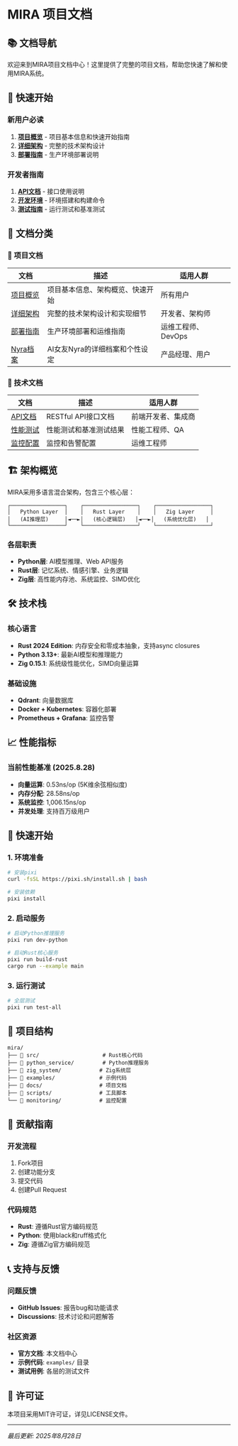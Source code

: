 # MIRA 项目文档

## 📚 文档导航

欢迎来到MIRA项目文档中心！这里提供了完整的项目文档，帮助您快速了解和使用MIRA系统。

## 🚀 快速开始

### 新用户必读
1. **[项目概览](PROJECT_OVERVIEW.md)** - 项目基本信息和快速开始指南
2. **[详细架构](PROJECT_ARCHITECTURE.md)** - 完整的技术架构设计
3. **[部署指南](DEPLOYMENT.md)** - 生产环境部署说明

### 开发者指南
1. **[API文档](API.md)** - 接口使用说明
2. **[开发环境](PROJECT_OVERVIEW.md#开发环境)** - 环境搭建和构建命令
3. **[测试指南](PROJECT_OVERVIEW.md#测试)** - 运行测试和基准测试

## 📖 文档分类

### 🎯 项目文档
| 文档 | 描述 | 适用人群 |
|------|------|----------|
| [项目概览](PROJECT_OVERVIEW.md) | 项目基本信息、架构概览、快速开始 | 所有用户 |
| [详细架构](PROJECT_ARCHITECTURE.md) | 完整的技术架构设计和实现细节 | 开发者、架构师 |
| [部署指南](DEPLOYMENT.md) | 生产环境部署和运维指南 | 运维工程师、DevOps |
| [Nyra档案](NYRA_PROFILE.md) | AI女友Nyra的详细档案和个性设定 | 产品经理、用户 |

### 🔧 技术文档
| 文档 | 描述 | 适用人群 |
|------|------|----------|
| [API文档](API.md) | RESTful API接口文档 | 前端开发者、集成商 |
| [性能测试](PROJECT_ARCHITECTURE.md#测试覆盖) | 性能测试和基准测试结果 | 性能工程师、QA |
| [监控配置](monitoring/) | 监控和告警配置 | 运维工程师 |

## 🏗️ 架构概览

MIRA采用多语言混合架构，包含三个核心层：

```
┌─────────────────┐    ┌─────────────────┐    ┌─────────────────┐
│   Python Layer  │    │   Rust Layer    │    │   Zig Layer     │
│   (AI推理层)     │◄──►│   (核心逻辑层)   │◄──►│   (系统优化层)   │
└─────────────────┘    └─────────────────┘    └─────────────────┘
```

### 各层职责
- **Python层**: AI模型推理、Web API服务
- **Rust层**: 记忆系统、情感引擎、业务逻辑
- **Zig层**: 高性能内存池、系统监控、SIMD优化

## 🛠️ 技术栈

### 核心语言
- **Rust 2024 Edition**: 内存安全和零成本抽象，支持async closures
- **Python 3.13+**: 最新AI模型和推理能力
- **Zig 0.15.1**: 系统级性能优化，SIMD向量运算

### 基础设施
- **Qdrant**: 向量数据库
- **Docker + Kubernetes**: 容器化部署
- **Prometheus + Grafana**: 监控告警

## 📈 性能指标

### 当前性能基准 (2025.8.28)
- **向量运算**: 0.53ns/op (5K维余弦相似度)
- **内存分配**: 28.58ns/op
- **系统监控**: 1,006.15ns/op
- **并发处理**: 支持百万级用户

## 🚀 快速开始

### 1. 环境准备
```bash
# 安装pixi
curl -fsSL https://pixi.sh/install.sh | bash

# 安装依赖
pixi install
```

### 2. 启动服务
```bash
# 启动Python推理服务
pixi run dev-python

# 启动Rust核心服务
pixi run build-rust
cargo run --example main
```

### 3. 运行测试
```bash
# 全层测试
pixi run test-all
```

## 📁 项目结构

```
mira/
├── 📁 src/                    # Rust核心代码
├── 📁 python_service/         # Python推理服务
├── 📁 zig_system/            # Zig系统层
├── 📁 examples/              # 示例代码
├── 📁 docs/                  # 项目文档
├── 📁 scripts/               # 工具脚本
└── 📁 monitoring/            # 监控配置
```

## 🤝 贡献指南

### 开发流程
1. Fork项目
2. 创建功能分支
3. 提交代码
4. 创建Pull Request

### 代码规范
- **Rust**: 遵循Rust官方编码规范
- **Python**: 使用black和ruff格式化
- **Zig**: 遵循Zig官方编码规范

## 📞 支持与反馈

### 问题反馈
- **GitHub Issues**: 报告bug和功能请求
- **Discussions**: 技术讨论和问题解答

### 社区资源
- **官方文档**: 本文档中心
- **示例代码**: `examples/` 目录
- **测试用例**: 各层的测试文件

## 📄 许可证

本项目采用MIT许可证，详见LICENSE文件。

---

*最后更新: 2025年8月28日*

